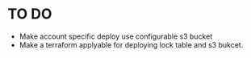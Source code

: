 # TO DO
- Make account specific deploy use configurable s3 bucket
- Make a terraform applyable for deploying lock table and s3 bukcet. 